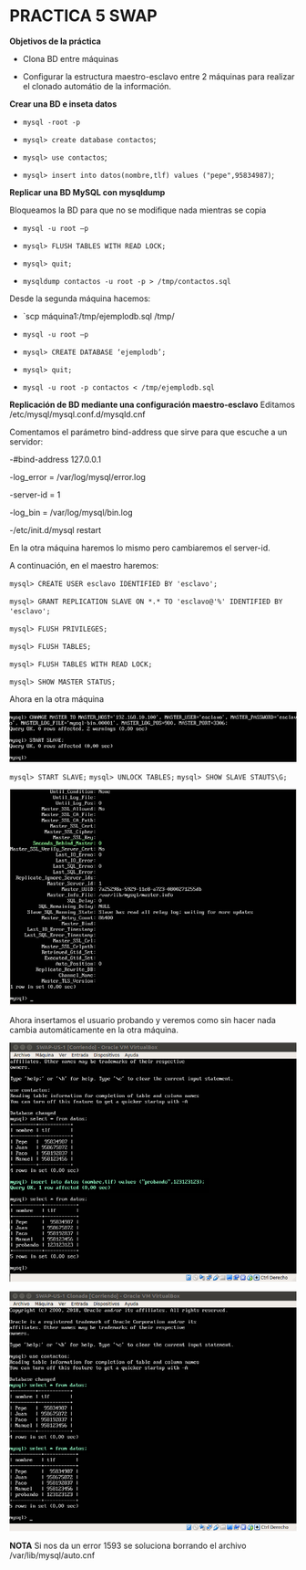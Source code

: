 # PRACTICA 5 SWAP

**Objetivos de la práctica**

- Clona BD entre máquinas

- Configurar la estructura maestro-esclavo entre 2 máquinas para realizar el clonado automátio de la información.

**Crear una BD e inseta datos**

- `mysql -root -p`
- `mysql> create database contactos`;
- `mysql> use contactos`;

- `mysql> insert into datos(nombre,tlf) values ("pepe",95834987)`;



**Replicar una BD MySQL con mysqldump**

Bloqueamos la BD para que no se modifique nada mientras se copia

- `mysql -u root –p`
- `mysql> FLUSH TABLES WITH READ LOCK;`
- `mysql> quit;`

- `mysqldump contactos -u root -p > /tmp/contactos.sql`


Desde la segunda máquina hacemos:

- `scp máquina1:/tmp/ejemplodb.sql /tmp/

- `mysql -u root –p`
- `mysql> CREATE DATABASE ‘ejemplodb’;`
- `mysql> quit;`

- `mysql -u root -p contactos < /tmp/ejemplodb.sql`


**Replicación de BD mediante una configuración maestro-esclavo**
Editamos /etc/mysql/mysql.conf.d/mysqld.cnf

Comentamos el parámetro bind-address que sirve para que escuche a un servidor:

-#bind-address 127.0.0.1

-log_error = /var/log/mysql/error.log

-server-id = 1

-log_bin = /var/log/mysql/bin.log

-/etc/init.d/mysql restart

En la otra máquina haremos lo mismo pero cambiaremos el server-id.



A continuación, en el maestro haremos:

`mysql> CREATE USER esclavo IDENTIFIED BY 'esclavo';`

`mysql> GRANT REPLICATION SLAVE ON *.* TO 'esclavo@'%' IDENTIFIED BY 'esclavo';`

`mysql> FLUSH PRIVILEGES;`

`mysql> FLUSH TABLES;`

`mysql> FLUSH TABLES WITH READ LOCK;`

`mysql> SHOW MASTER STATUS;`

Ahora en la otra máquina 

![img](https://raw.githubusercontent.com/toniMR/SWAP-18-19/master/practicas/P5/imagenes/Change-Master.png)

`mysql> START SLAVE;`
`mysql> UNLOCK TABLES;`
`mysql> SHOW SLAVE STAUTS\G;`

![img](https://raw.githubusercontent.com/toniMR/SWAP-18-19/master/practicas/P5/imagenes/show-slave-status.png)

Ahora insertamos el usuario probando y veremos como sin hacer nada cambia automáticamente en la otra máquina.

![img](https://raw.githubusercontent.com/toniMR/SWAP-18-19/master/practicas/P5/imagenes/insertar-maestro.png)

![img](https://raw.githubusercontent.com/toniMR/SWAP-18-19/master/practicas/P5/imagenes/insertar-esclavo.png)


**NOTA**
Si nos da un error 1593 se soluciona borrando el archivo /var/lib/mysql/auto.cnf

